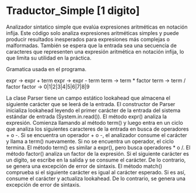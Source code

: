 # Traductor_Simple [1 digito]
 Analizador sintatico simple que evalúa expresiones aritméticas en notación infija.
 Este código solo analiza expresiones aritméticas simples y puede producir resultados inesperados para expresiones más complejas o malformadas. 
 También se espera que la entrada sea una secuencia de caracteres que representen una expresión aritmética en notación infija, lo que limita su utilidad en la práctica.
 
 Gramatica usada en el programa.
 
 expr -> expr + term
 expr -> expr - term
 term -> term * factor
 term -> term / factor
 factor -> 0|1|2|3|4|5|6|7|8|9
 
La clase Parser tiene un campo estático lookahead que almacena el siguiente carácter que se leerá de la entrada.
El constructor de Parser inicializa lookahead leyendo el primer carácter de la entrada del sistema estándar de entrada (System.in.read()).
El método expr() analiza la expresión. Comienza llamando al método term() y luego entra en un ciclo que analiza los siguientes caracteres de la entrada en busca de operadores + o -. Si se encuentra un operador + o -, el analizador consume el carácter y llama a term() nuevamente. Si no se encuentra un operador, el ciclo termina.
El método term() es similar a expr(), pero busca operadores * o /.
El método factor() analiza un factor de la expresión. Si el siguiente carácter es un dígito, se escribe en la salida y se consume el carácter. De lo contrario, se genera una excepción de error de sintaxis.
El método match() comprueba si el siguiente carácter es igual al carácter esperado. Si es así, consume el carácter y actualiza lookahead. De lo contrario, se genera una excepción de error de sintaxis.
